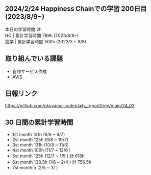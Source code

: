 ## 2024/2/24 Happiness Chainでの学習 200日目 (2023/8/9~)

本日の学習時間 2h 　 <br>
HC | 累計学習時間 799h (2023/8/9~) <br>
独学 | 累計学習時間 500h (2023/3 ~ 8/8)

## 取り組んでいる課題

- 自作サービス作成
- AWS
<!-- - Go -->
<!-- - github actions -->

## 日報リンク

https://github.com/okuyama-code/daily_report/tree/main/24_02

## 30 日間の累計学習時間

- 1st month 131h (8/9 ~ 9/7)
- 2st month 125h (9/8 ~ 10/7)
- 3st month 131h (10/8 ~ 11/6)
- 4st month 106h (11/7 ~ 12/6 )
- 5st month 125h (12/7 ~ 1/5 ) 計 618h
- 6st month 138.5h (1/6 ~ 2/4 ) 計 756.5h
- 7st month h (2/5 ~ 3/ )
